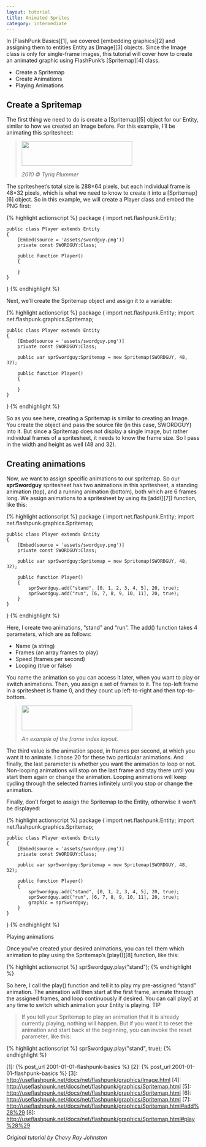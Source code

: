 ```yaml
---
layout: tutorial
title: Animated Sprites
category: intermediate
---
```


In [FlashPunk Basics][1], we covered [embedding graphics][2] and assigning them to entities Entity as [Image][3] objects. Since the Image class is only for single-frame images, this tutorial will cover how to create an animated graphic using FlashPunk’s [Spritemap][4] class.

 - Create a Spritemap
 - Create Animations
 - Playing Animations


Create a Spritemap
--

The first thing we need to do is create a [Spritemap][5] object for our Entity, similar to how we created an Image before. For this example, I’ll be animating this spritesheet: 

> <img src="/uploads/default/15/c26c6646668e1482.png" width="288" height="64">
> 
> *2010 © Tyriq Plummer*

The spritesheet’s total size is 288×64 pixels, but each individual frame is 48×32 pixels, which is what we need to know to create it into a [Spritemap][6] object. So in this example, we will create a Player class and embed the PNG first: 

{% highlight actionscript %}
package
{
	import net.flashpunk.Entity;

	public class Player extends Entity
	{
		[Embed(source = 'assets/swordguy.png')]
		private const SWORDGUY:Class;

		public function Player()
		{

		}
	}
}
{% endhighlight %}

Next, we’ll create the Spritemap object and assign it to a variable: 

{% highlight actionscript %}
package
{
	import net.flashpunk.Entity;
	import net.flashpunk.graphics.Spritemap;

	public class Player extends Entity
	{
		[Embed(source = 'assets/swordguy.png')]
		private const SWORDGUY:Class;

		public var sprSwordguy:Spritemap = new Spritemap(SWORDGUY, 48, 32);

		public function Player()
		{

		}
	}
}
{% endhighlight %}

So as you see here, creating a Spritemap is similar to creating an Image. You create the object and pass the source file (in this case, SWORDGUY) into it. But since a Spritemap does not display a single image, but rather individual frames of a spritesheet, it needs to know the frame size. So I pass in the width and height as well (48 and 32).

Creating animations
--

Now, we want to assign specific animations to our spritemap. So our **sprSwordguy** spritesheet has two animations in this spritesheet, a standing animation (top), and a running animation (bottom), both which are 6 frames long. We assign animations to a spritesheet by using its [add(][7]) function, like this: 

{% highlight actionscript %}
package
{
	import net.flashpunk.Entity;
	import net.flashpunk.graphics.Spritemap;

	public class Player extends Entity
	{
		[Embed(source = 'assets/swordguy.png')]
		private const SWORDGUY:Class;

		public var sprSwordguy:Spritemap = new Spritemap(SWORDGUY, 48, 32);

		public function Player()
		{
			sprSwordguy.add("stand", [0, 1, 2, 3, 4, 5], 20, true);
			sprSwordguy.add("run", [6, 7, 8, 9, 10, 11], 20, true);
		}
	}
}
{% endhighlight %}

Here, I create two animations, “stand” and “run”. The add() function takes 4 parameters, which are as follows:

 - Name (a string)
 - Frames (an array frames to play)
 - Speed (frames per second)
 - Looping (true or false)

You name the animation so you can access it later, when you want to play or switch animations. Then, you assign a set of frames to it. The top-left frame in a spritesheet is frame 0, and they count up left-to-right and then top-to-bottom. 

> <img src="/uploads/default/16/0ab577aad6215a76.png" width="288"
> height="64">
> 
> *An example of the frame index layout.*

The third value is the animation speed, in frames per second, at which you want it to animate. I chose 20 for these two particular animations. And finally, the last parameter is whether you want the animation to loop or not. Non-looping animations will stop on the last frame and stay there until you start them again or change the animation. Looping animations will keep cycling through the selected frames infinitely until you stop or change the animation. 

Finally, don’t forget to assign the Spritemap to the Entity, otherwise it won’t be displayed: 

{% highlight actionscript %}
package
{
	import net.flashpunk.Entity;
	import net.flashpunk.graphics.Spritemap;

	public class Player extends Entity
	{
		[Embed(source = 'assets/swordguy.png')]
		private const SWORDGUY:Class;

		public var sprSwordguy:Spritemap = new Spritemap(SWORDGUY, 48, 32);

		public function Player()
		{
			sprSwordguy.add("stand", [0, 1, 2, 3, 4, 5], 20, true);
			sprSwordguy.add("run", [6, 7, 8, 9, 10, 11], 20, true);
			graphic = sprSwordguy;
		}
	}
}
{% endhighlight %}

Playing animations

Once you’ve created your desired animations, you can tell them which animation to play using the Spritemap’s [play()][8] function, like this: 

{% highlight actionscript %}
sprSwordguy.play("stand");
{% endhighlight %}

So here, I call the play() function and tell it to play my pre-assigned “stand” animation. The animation will then start at the first frame, animate through the assigned frames, and loop continuously if desired. You can call play() at any time to switch which animation your Entity is playing. 
TIP

> If you tell your Spritemap to play an animation that it is already
> currently playing, nothing will happen. But if you want it to reset
> the animation and start back at the beginning, you can invoke the
> reset parameter, like this:

{% highlight actionscript %}
sprSwordguy.play("stand", true);
{% endhighlight %}

  [1]: {% post_url 2001-01-01-flashpunk-basics %}
  [2]: {% post_url 2001-01-01-flashpunk-basics %}
  [3]: http://useflashpunk.net/docs/net/flashpunk/graphics/Image.html
  [4]: http://useflashpunk.net/docs/net/flashpunk/graphics/Spritemap.html
  [5]: http://useflashpunk.net/docs/net/flashpunk/graphics/Spritemap.html
  [6]: http://useflashpunk.net/docs/net/flashpunk/graphics/Spritemap.html
  [7]: http://useflashpunk.net/docs/net/flashpunk/graphics/Spritemap.html#add%28%29
  [8]: http://useflashpunk.net/docs/net/flashpunk/graphics/Spritemap.html#play%28%29

*Original tutorial by Chevy Ray Johnston*